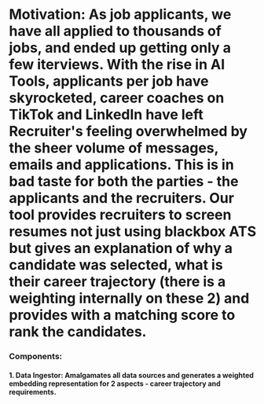# Motivation: As job applicants, we have all applied to thousands of jobs, and ended up getting only a few iterviews. With the rise in AI Tools, applicants per job have skyrocketed, career coaches on TikTok and LinkedIn have left Recruiter's feeling overwhelmed by the sheer volume of messages, emails and applications. This is in bad taste for both the parties - the applicants and the recruiters. Our tool provides recruiters to screen resumes not just using blackbox ATS but gives an explanation of why a candidate was selected, what is their career trajectory (there is a weighting internally on these 2) and provides with a matching score to rank the candidates.
### Components:

#### 1. Data Ingestor: Amalgamates all data sources and generates a weighted embedding representation for 2 aspects - career trajectory and requirements. 

